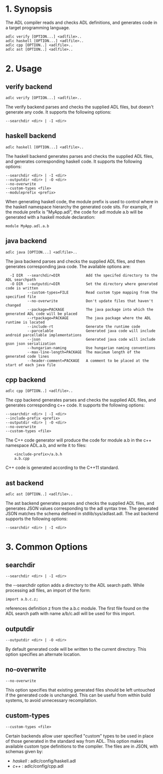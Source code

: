 # 1. Synopsis

The ADL compiler reads and checks ADL definitions, and generates code
in a target programming language.

    adlc verify [OPTION...] <adlfile>..
    adlc haskell [OPTION...] <adlfile>..
    adlc cpp [OPTION..] <adlfile>..
    adlc ast [OPTION..] <adlfile>..

# 2. Usage
## verify backend

    adlc verify [OPTION...] <adlfile>..

The verify backend parses and checks the supplied ADL files, but
doesn't generate any code. It supports the following options:

    --searchdir <dir> | -I <dir>

## haskell backend

    adlc haskell [OPTION...] <adlfile>..

The haskell backend generates parses and checks the supplied ADL
files, and generates corresponding haskell code. It supports the
following options:

    --searchdir <dir> | -I <dir>
    --outputdir <dir> | -O <dir>
    --no-overwrite
    --custom-types <file>
    --moduleprefix <prefix>

When generating haskell code, the module prefix is used to control
where in the haskell namespace hierarchy the generated code sits. For
example, if the module prefix is "MyApp.adl", the code for adl module
a.b will be generated with a haskell module declaration:

    module MyApp.adl.a.b

## java backend

    adlc java [OPTION...] <adlfile>..

The java backend parses and checks the supplied ADL files, and
then generates corresponding java code. The available options are:

```
  -I DIR  --searchdir=DIR            Add the specifed directory to the ADL searchpath
  -O DIR  --outputdir=DIR            Set the directory where generated code is written
          --custom-types=FILE        Read custom type mapping from the specified file
          --no-overwrite             Don't update files that haven't changed
          --package=PACKAGE          The java package into which the generated ADL code will be placed
          --rtpackage=PACKAGE        The java package where the ADL runtime is located
          --include-rt               Generate the runtime code
          --parcelable               Generated java code will include android parcellable implementations
          --json                     Generated java code will include gson json serialization
          --hungarian-naming         Use hungarian naming conventions
          --max-line-length=PACKAGE  The maximum length of the generated code lines
          --header-comment=PACKAGE   A comment to be placed at the start of each java file
```

## cpp backend

    adlc cpp [OPTION..] <adlfile>..

The cpp backend generates parses and checks the supplied ADL
files, and generates corresponding c++ code. It supports the
following options:

    --searchdir <dir> | -I <dir>
    --include-prefix <prefix>
    --outputdir <dir> | -O <dir>
    --no-overwrite
    --custom-types <file>

The C++ code generator will produce the code for module a.b in the
c++ namespace ADL.a.b, and write it to files:

        <include-prefix>/a.b.h
        a.b.cpp

C++ code is generated according to the C++11 standard.

## ast backend

    adlc ast [OPTION..] <adlfile>..

The ast backend generates parses and checks the supplied ADL files,
and generates JSON values corresponding to the adl syntax tree. The
generated JSON matches the schema defined in stdlib/sys/adlast.adl.
The ast backend supports the following options:

    --searchdir <dir> | -I <dir>

# 3. Common Options

## searchdir

    --searchdir <dir> | -I <dir>

the --searchdir option adds a directory to the ADL search path. While
processing adl files, an import of the form:

    import a.b.c.z;

references definition z from the a.b.c module. The first file found on
the ADL search path with name a/b/c.adl will be used for this import.

##  outputdir

    --outputdir <dir> | -O <dir>

By default generated code will be written to the current
directory. This option specifies an alternate location.

## no-overwrite

    --no-overwrite

This option specifies that existing generated files should be left
untouched if the generated code is unchanged. This can be useful from
within build systems, to avoid unnecessary recompilation.

## custom-types

    --custom-types <file>

Certain backends allow user specified "custom" types to be used in
place of those generated in the standard way from ADL.  This option
makes available custom type definitions to the compiler. The files are
in JSON, with schemas given by:

* *haskell* : adlc/config/haskell.adl
* *c++*     : adlc/config/cpp.adl

    








